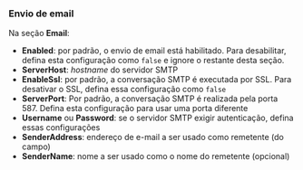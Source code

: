 ### Envio de email

Na seção **Email**:

  * **Enabled**: por padrão, o envio de email está habilitado. Para desabilitar, defina esta configuração como `false` e ignore o restante desta seção.
  * **ServerHost**: *hostname* do servidor SMTP
  * **EnableSsl**: por padrão, a conversação SMTP é executada por SSL. Para desativar o SSL, defina essa configuração como `false`
  * **ServerPort**: Por padrão, a conversação SMTP é realizada pela porta 587. Defina esta configuração para usar uma porta diferente
  * **Username** ou **Password**: se o servidor SMTP exigir autenticação, defina essas configurações
  * **SenderAddress**: endereço de e-mail a ser usado como remetente (do campo)
  * **SenderName**: nome a ser usado como o nome do remetente (opcional)
